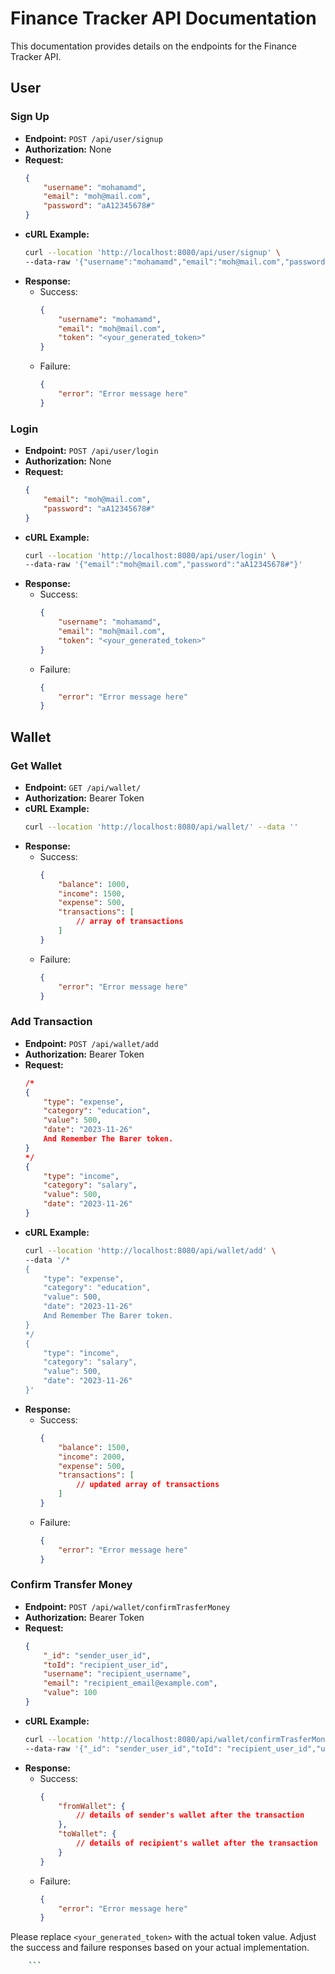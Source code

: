 # Finance Tracker API Documentation

This documentation provides details on the endpoints for the Finance Tracker API.

## User

### Sign Up

- **Endpoint:** `POST /api/user/signup`
- **Authorization:** None
- **Request:**
    ```json
    {
        "username": "mohamamd",
        "email": "moh@mail.com",
        "password": "aA12345678#"
    }
    ```
- **cURL Example:**
    ```bash
    curl --location 'http://localhost:8080/api/user/signup' \
    --data-raw '{"username":"mohamamd","email":"moh@mail.com","password":"aA12345678#"}'
    ```
- **Response:**
    - Success:
      ```json
      {
          "username": "mohamamd",
          "email": "moh@mail.com",
          "token": "<your_generated_token>"
      }
      ```
    - Failure:
      ```json
      {
          "error": "Error message here"
      }
      ```

### Login

- **Endpoint:** `POST /api/user/login`
- **Authorization:** None
- **Request:**
    ```json
    {
        "email": "moh@mail.com",
        "password": "aA12345678#"
    }
    ```
- **cURL Example:**
    ```bash
    curl --location 'http://localhost:8080/api/user/login' \
    --data-raw '{"email":"moh@mail.com","password":"aA12345678#"}'
    ```
- **Response:**
    - Success:
      ```json
      {
          "username": "mohamamd",
          "email": "moh@mail.com",
          "token": "<your_generated_token>"
      }
      ```
    - Failure:
      ```json
      {
          "error": "Error message here"
      }
      ```

## Wallet

### Get Wallet

- **Endpoint:** `GET /api/wallet/`
- **Authorization:** Bearer Token
- **cURL Example:**
    ```bash
    curl --location 'http://localhost:8080/api/wallet/' --data ''
    ```
- **Response:**
    - Success:
      ```json
      {
          "balance": 1000,
          "income": 1500,
          "expense": 500,
          "transactions": [
              // array of transactions
          ]
      }
      ```
    - Failure:
      ```json
      {
          "error": "Error message here"
      }
      ```

### Add Transaction

- **Endpoint:** `POST /api/wallet/add`
- **Authorization:** Bearer Token
- **Request:**
    ```json
    /*
    {
        "type": "expense",
        "category": "education",
        "value": 500,
        "date": "2023-11-26"
        And Remember The Barer token.
    }
    */
    {
        "type": "income",
        "category": "salary",
        "value": 500,
        "date": "2023-11-26"
    }
    ```
- **cURL Example:**
    ```bash
    curl --location 'http://localhost:8080/api/wallet/add' \
    --data '/*
    {
        "type": "expense",
        "category": "education",
        "value": 500,
        "date": "2023-11-26"
        And Remember The Barer token.
    }
    */
    {
        "type": "income",
        "category": "salary",
        "value": 500,
        "date": "2023-11-26"
    }'
    ```
- **Response:**
    - Success:
      ```json
      {
          "balance": 1500,
          "income": 2000,
          "expense": 500,
          "transactions": [
              // updated array of transactions
          ]
      }
      ```
    - Failure:
      ```json
      {
          "error": "Error message here"
      }
      ```

### Confirm Transfer Money

- **Endpoint:** `POST /api/wallet/confirmTrasferMoney`
- **Authorization:** Bearer Token
- **Request:**
    ```json
    {
        "_id": "sender_user_id",
        "toId": "recipient_user_id",
        "username": "recipient_username",
        "email": "recipient_email@example.com",
        "value": 100
    }
    ```
- **cURL Example:**
    ```bash
    curl --location 'http://localhost:8080/api/wallet/confirmTrasferMoney' \
    --data-raw '{"_id": "sender_user_id","toId": "recipient_user_id","username": "recipient_username","email": "recipient_email@example.com","value": 100}'
    ```
- **Response:**
    - Success:
      ```json
      {
          "fromWallet": {
              // details of sender's wallet after the transaction
          },
          "toWallet": {
              // details of recipient's wallet after the transaction
          }
      }
      ```
    - Failure:
      ```json
      {
          "error": "Error message here"
      }
      ```
Please replace `<your_generated_token>` with the actual token value. Adjust the success and failure responses based on your actual implementation.
```bash
    ```
